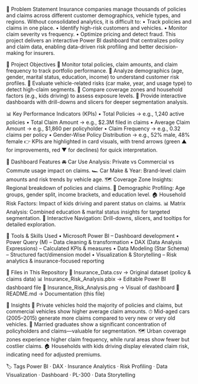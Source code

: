 🧩 Problem Statement
Insurance companies manage thousands of policies and claims across different customer demographics, vehicle types, and regions. Without consolidated analytics, it is difficult to:
•	Track policies and claims in one place.
•	Identify high-risk customers and vehicles.
•	Monitor claim severity vs frequency.
•	Optimize pricing and detect fraud.
This project delivers an interactive Power BI dashboard that centralizes policy and claim data, enabling data-driven risk profiling and better decision-making for insurers.

🎯 Project Objectives
📌 Monitor total policies, claim amounts, and claim frequency to track portfolio performance.
📌 Analyze demographics (age, gender, marital status, education, income) to understand customer risk profiles.
📌 Evaluate vehicle-related risks (car make, year, and usage type) to detect high-claim segments.
📌 Compare coverage zones and household factors (e.g., kids driving) to assess exposure levels.
📌 Provide interactive dashboards with drill-downs and slicers for deeper segmentation analysis.

📊 Key Performance Indicators (KPIs)
•	Total Policies → e.g., 1,240 active policies
•	Total Claim Amount → e.g., $2.3M filed in claims
•	Average Claim Amount → e.g., $1,860 per policyholder
•	Claim Frequency → e.g., 0.32 claims per policy
•	Gender-Wise Policy Distribution → e.g., 52% male, 48% female
👉 KPIs are highlighted in card visuals, with trend arrows (green ▲ for improvements, red ▼ for declines) for quick interpretation.

📌 Dashboard Features
🚘 Car Use Analysis: Private vs Commercial vs Commute usage impact on claims.
🏎 Car Make & Year: Brand-level claim amounts and risk trends by vehicle age.
🗺 Coverage Zone Insights: Regional breakdown of policies and claims.
👥 Demographic Profiling: Age groups, gender split, income brackets, and education level.
🏠 Household Risk Factors: Impact of kids driving and parent status on claims.
📊 Matrix Analysis: Combined education & marital status insights for targeted segmentation.
🔄 Interactive Navigation: Drill-downs, slicers, and tooltips for detailed exploration.

🧮 Tools & Skills Used
•	Microsoft Power BI – Dashboard development
•	Power Query (M) – Data cleaning & transformation
•	DAX (Data Analysis Expressions) – Calculated KPIs & measures
•	Data Modeling (Star Schema) – Structured fact/dimension model
•	Visualization & Storytelling – Risk analytics & insurance-focused reporting

📂 Files in This Repository
📑 Insurance_Data.csv → Original dataset (policy & claims data)
📊 Insurance_Risk_Analysis.pbix → Editable Power BI dashboard file
📄 Insurance_Risk_Analysis.png → Visual of dashboard
📝 README.md → Documentation (this file)

🧠 Insights
🚀 Private vehicles hold the majority of policies and claims, but commercial vehicles show higher average claim amounts.
⏱ Mid-aged cars (2005–2015) generate more claims compared to very new or very old vehicles.
👥 Married graduates show a significant concentration of policyholders and claims—valuable for segmentation.
🗺 Urban coverage zones experience higher claim frequency, while rural areas show fewer but costlier claims.
🏠 Households with kids driving display elevated claim risk, indicating need for adjusted premiums.

🏷 Tags
Power BI · DAX · Insurance Analytics · Risk Profiling · Data Visualization · Dashboard · PL-300 · Data Storytelling

